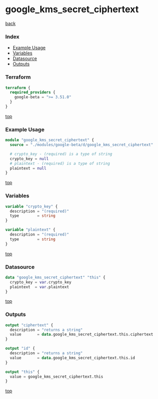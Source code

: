 # google_kms_secret_ciphertext

[back](../google-beta.md)

### Index

- [Example Usage](#example-usage)
- [Variables](#variables)
- [Datasource](#datasource)
- [Outputs](#outputs)

### Terraform

```terraform
terraform {
  required_providers {
    google-beta = ">= 3.51.0"
  }
}
```

[top](#index)

### Example Usage

```terraform
module "google_kms_secret_ciphertext" {
  source = "./modules/google-beta/d/google_kms_secret_ciphertext"

  # crypto_key - (required) is a type of string
  crypto_key = null
  # plaintext - (required) is a type of string
  plaintext = null
}
```

[top](#index)

### Variables

```terraform
variable "crypto_key" {
  description = "(required)"
  type        = string
}

variable "plaintext" {
  description = "(required)"
  type        = string
}
```

[top](#index)

### Datasource

```terraform
data "google_kms_secret_ciphertext" "this" {
  crypto_key = var.crypto_key
  plaintext  = var.plaintext
}
```

[top](#index)

### Outputs

```terraform
output "ciphertext" {
  description = "returns a string"
  value       = data.google_kms_secret_ciphertext.this.ciphertext
}

output "id" {
  description = "returns a string"
  value       = data.google_kms_secret_ciphertext.this.id
}

output "this" {
  value = google_kms_secret_ciphertext.this
}
```

[top](#index)